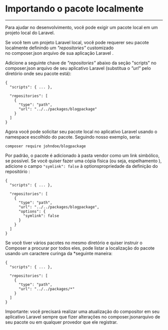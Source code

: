 Importando o pacote localmente
=====================

---
Para ajudar no desenvolvimento, você pode exigir um pacote local em um projeto local do Laravel.

Se você tem um projeto Laravel local, você pode requerer seu pacote localmente definindo um _"repositories"_ customizado <br> no composer.json arquivo de sua aplicação Laravel .

Adicione a seguinte chave de _"repositories"_ abaixo da seção "scripts" no composer.json arquivo de seu aplicativo Laravel (substitua o _"url"_ pelo diretório onde seu pacote está):

```
{
  "scripts": { ... },

  "repositories": [
    {
      "type": "path",
      "url": "../../packages/blogpackage"
    }
  ]
}
```

Agora você pode solicitar seu pacote local no aplicativo Laravel usando o namespace escolhido do pacote. Seguindo nosso exemplo, seria:


`composer require johndoe/blogpackage`

Por padrão, o pacote é adicionado à pasta vendor como um link simbólico, se possível. Se você quiser fazer uma cópia física (ou seja, espelhamento ), adicione o campo `"symlink": false` à optionspropriedade da definição do repositório :

```
{
  "scripts": { ... },

  "repositories": [
    {
      "type": "path",
      "url": "../../packages/blogpackage",
      "options": {
        "symlink": false
      }
    }
  ]
}
```

Se você tiver vários pacotes no mesmo diretório e quiser instruir o Composer a procurar por todos eles, pode listar a localização do pacote usando um caractere curinga da *seguinte maneira:

```
{
  "scripts": { ... },

  "repositories": [
    {
      "type": "path",
      "url": "../../packages/*"
    }
  ]
}
```
Importante: você precisará realizar uma atualização do compositor em seu aplicativo Laravel sempre que fizer alterações no composer.jsonarquivo de seu pacote ou em qualquer provedor que ele registrar.
